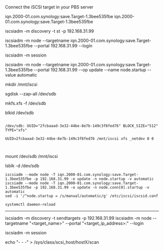 

Connect the iSCSI target in your PBS server

iqn.2000-01.com.synology:save.Target-1.3bee535fbe
iqn.2000-01.com.synology:save.Target-1.3bee535fbe

iscsiadm -m discovery -t st -p 192.168.31.99

iscsiadm -m node --targetname iqn.2000-01.com.synology:save.Target-1.3bee535fbe --portal 192.168.31.99 --login

iscsiadm -m session

iscsiadm -m node --targetname iqn.2000-01.com.synology:save.Target-1.3bee535fbe --portal 192.168.31.99 --op update --name node.startup --value automatic

mkdir /mnt/iscsi

sgdisk --zap-all /dev/sdb

mkfs.xfs -f /dev/sdb

blkid /dev/sdb

```

/dev/sdb: UUID="2fcbaaad-3e32-44be-8e7b-149c3f8fed76" BLOCK_SIZE="512" TYPE="xfs"

UUID=2fcbaaad-3e32-44be-8e7b-149c3f8fed76 /mnt/iscsi xfs _netdev 0 0



```

mount /dev/sdb /mnt/iscsi

lsblk -d /dev/sdb

```
iscsiadm --mode node -T iqn.2000-01.com.synology:save.Target-1.3bee535fbe -p 192.168.31.99 -o update -n node.startup -v automatic
iscsiadm --mode node -T iqn.2000-01.com.synology:save.Target-1.3bee535fbe -p 192.168.31.99 -o update -n node.conn[0].startup -v automatic
sed -i '/^node.startup = /s/manual/automatic/g' /etc/iscsi/iscsid.conf
```

```
systemctl daemon-reload
```
-----------


iscsiadm -m discovery -t sendtargets -p 192.168.31.99
iscsiadm -m node --targetname "<target_name>" --portal "<target_ip_address>:<port>" --login

iscsiadm -m session




echo "- - -" > /sys/class/scsi_host/hostX/scan






